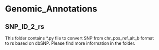 # Genomic_Annotations

## SNP_ID_2_rs
This folder contains *.py file to convert SNP from chr_pos_ref_alt_b format to rs based on dbSNP. Please find more information in the folder. 
